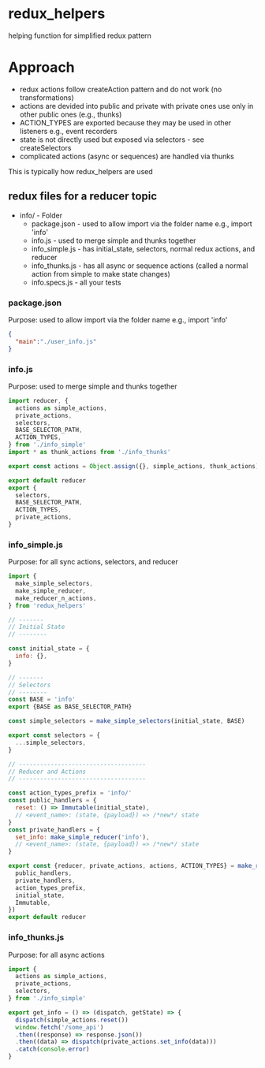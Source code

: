 # redux_helpers
helping function for simplified redux pattern

# Approach
* redux actions follow createAction pattern and do not work (no transformations)
* actions are devided into public and private with private ones use only in other public ones (e.g., thunks)
* ACTION_TYPES are exported because they may be used in other listeners e.g., event recorders
* state is not directly used but exposed via selectors - see createSelectors
* complicated actions (async or sequences) are handled via thunks

This is typically how redux_helpers are used

## redux files for a reducer topic
- info/ - Folder
  - package.json - used to allow import via the folder name e.g., import 'info'
  - info.js - used to merge simple and thunks together
  - info_simple.js - has initial_state, selectors, normal redux actions, and reducer
  - info_thunks.js - has all async or sequence actions (called a normal action from simple to make state changes)
  - info.specs.js - all your tests

### package.json
Purpose: used to allow import via the folder name e.g., import 'info'
```json
{
  "main":"./user_info.js"
}
```

### info.js
Purpose: used to merge simple and thunks together
```jsx
import reducer, {
  actions as simple_actions,
  private_actions,
  selectors,
  BASE_SELECTOR_PATH,
  ACTION_TYPES,
} from './info_simple'
import * as thunk_actions from './info_thunks'

export const actions = Object.assign({}, simple_actions, thunk_actions)

export default reducer
export {
  selectors,
  BASE_SELECTOR_PATH,
  ACTION_TYPES,
  private_actions,
}
```

### info_simple.js
Purpose: for all sync actions, selectors, and reducer
```jsx
import {
  make_simple_selectors,
  make_simple_reducer,
  make_reducer_n_actions,
} from 'redux_helpers'

// -------
// Initial State
// --------

const initial_state = {
  info: {},
}

// -------
// Selectors
// --------
const BASE = 'info'
export {BASE as BASE_SELECTOR_PATH}

const simple_selectors = make_simple_selectors(initial_state, BASE)

export const selectors = {
  ...simple_selectors,
}

// ------------------------------------
// Reducer and Actions
// ------------------------------------

const action_types_prefix = 'info/'
const public_handlers = {
  reset: () => Immutable(initial_state),
  // <event_name>: (state, {payload}) => /*new*/ state
}
const private_handlers = {
  set_info: make_simple_reducer('info'),
  // <event_name>: (state, {payload}) => /*new*/ state
}

export const {reducer, private_actions, actions, ACTION_TYPES} = make_reducer_n_actions({
  public_handlers,
  private_handlers,
  action_types_prefix,
  initial_state,
  Immutable,
})
export default reducer
```

### info_thunks.js
Purpose: for all async actions
```jsx
import {
  actions as simple_actions,
  private_actions,
  selectors,
} from './info_simple'

export get_info = () => (dispatch, getState) => {
  dispatch(simple_actions.reset())
  window.fetch('/some_api')
  .then((response) => response.json())
  .then((data) => dispatch(private_actions.set_info(data)))
  .catch(console.error)
}
```
